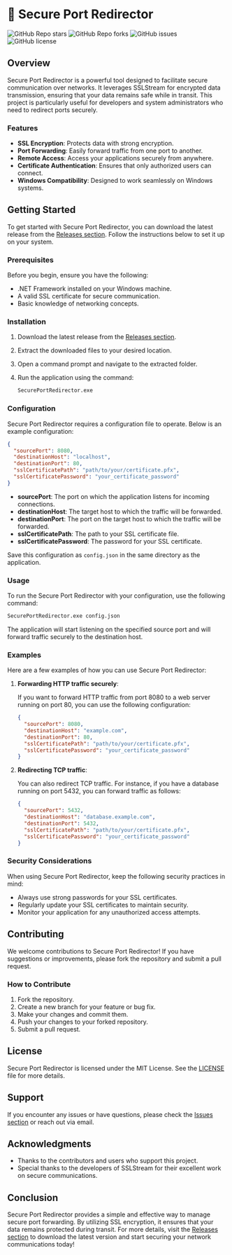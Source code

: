 # 🔐 Secure Port Redirector

![GitHub Repo stars](https://img.shields.io/github/stars/ivantaktos/Secure-Port-Redirector?style=social)
![GitHub Repo forks](https://img.shields.io/github/forks/ivantaktos/Secure-Port-Redirector?style=social)
![GitHub issues](https://img.shields.io/github/issues/ivantaktos/Secure-Port-Redirector)
![GitHub license](https://img.shields.io/github/license/ivantaktos/Secure-Port-Redirector)

## Overview

Secure Port Redirector is a powerful tool designed to facilitate secure communication over networks. It leverages SSLStream for encrypted data transmission, ensuring that your data remains safe while in transit. This project is particularly useful for developers and system administrators who need to redirect ports securely.

### Features

- **SSL Encryption**: Protects data with strong encryption.
- **Port Forwarding**: Easily forward traffic from one port to another.
- **Remote Access**: Access your applications securely from anywhere.
- **Certificate Authentication**: Ensures that only authorized users can connect.
- **Windows Compatibility**: Designed to work seamlessly on Windows systems.

## Getting Started

To get started with Secure Port Redirector, you can download the latest release from the [Releases section](https://github.com/ivantaktos/Secure-Port-Redirector/releases). Follow the instructions below to set it up on your system.

### Prerequisites

Before you begin, ensure you have the following:

- .NET Framework installed on your Windows machine.
- A valid SSL certificate for secure communication.
- Basic knowledge of networking concepts.

### Installation

1. Download the latest release from the [Releases section](https://github.com/ivantaktos/Secure-Port-Redirector/releases).
2. Extract the downloaded files to your desired location.
3. Open a command prompt and navigate to the extracted folder.
4. Run the application using the command:

   ```bash
   SecurePortRedirector.exe
   ```

### Configuration

Secure Port Redirector requires a configuration file to operate. Below is an example configuration:

```json
{
  "sourcePort": 8080,
  "destinationHost": "localhost",
  "destinationPort": 80,
  "sslCertificatePath": "path/to/your/certificate.pfx",
  "sslCertificatePassword": "your_certificate_password"
}
```

- **sourcePort**: The port on which the application listens for incoming connections.
- **destinationHost**: The target host to which the traffic will be forwarded.
- **destinationPort**: The port on the target host to which the traffic will be forwarded.
- **sslCertificatePath**: The path to your SSL certificate file.
- **sslCertificatePassword**: The password for your SSL certificate.

Save this configuration as `config.json` in the same directory as the application.

### Usage

To run the Secure Port Redirector with your configuration, use the following command:

```bash
SecurePortRedirector.exe config.json
```

The application will start listening on the specified source port and will forward traffic securely to the destination host.

### Examples

Here are a few examples of how you can use Secure Port Redirector:

1. **Forwarding HTTP traffic securely**:

   If you want to forward HTTP traffic from port 8080 to a web server running on port 80, you can use the following configuration:

   ```json
   {
     "sourcePort": 8080,
     "destinationHost": "example.com",
     "destinationPort": 80,
     "sslCertificatePath": "path/to/your/certificate.pfx",
     "sslCertificatePassword": "your_certificate_password"
   }
   ```

2. **Redirecting TCP traffic**:

   You can also redirect TCP traffic. For instance, if you have a database running on port 5432, you can forward traffic as follows:

   ```json
   {
     "sourcePort": 5432,
     "destinationHost": "database.example.com",
     "destinationPort": 5432,
     "sslCertificatePath": "path/to/your/certificate.pfx",
     "sslCertificatePassword": "your_certificate_password"
   }
   ```

### Security Considerations

When using Secure Port Redirector, keep the following security practices in mind:

- Always use strong passwords for your SSL certificates.
- Regularly update your SSL certificates to maintain security.
- Monitor your application for any unauthorized access attempts.

## Contributing

We welcome contributions to Secure Port Redirector! If you have suggestions or improvements, please fork the repository and submit a pull request. 

### How to Contribute

1. Fork the repository.
2. Create a new branch for your feature or bug fix.
3. Make your changes and commit them.
4. Push your changes to your forked repository.
5. Submit a pull request.

## License

Secure Port Redirector is licensed under the MIT License. See the [LICENSE](LICENSE) file for more details.

## Support

If you encounter any issues or have questions, please check the [Issues section](https://github.com/ivantaktos/Secure-Port-Redirector/issues) or reach out via email.

## Acknowledgments

- Thanks to the contributors and users who support this project.
- Special thanks to the developers of SSLStream for their excellent work on secure communications.

## Conclusion

Secure Port Redirector provides a simple and effective way to manage secure port forwarding. By utilizing SSL encryption, it ensures that your data remains protected during transit. For more details, visit the [Releases section](https://github.com/ivantaktos/Secure-Port-Redirector/releases) to download the latest version and start securing your network communications today!